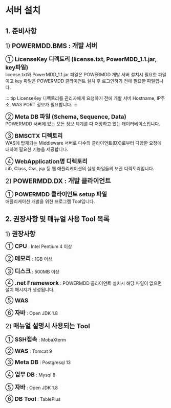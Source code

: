 # 서버 설치

## 1. 준비사항

<span class="font20">1)</span><b class="font20"> POWERMDD.BMS : 개발 서버 </b> <br/>

<span class="font18">①</span><b class="font18"> LicenseKey 디렉토리 (license.txt, PowerMDD_1.1.jar, key파일) </b> <br/>
license.txt와 PowerMDD_1.1.jar 파일은 POWERMDD 개발 서버 설치시 필요한 파일이고 key 파일은 POWERMDD 클라이언트 설치 후 로그인하기 전에 필요한 파일입니다. <br/>

<!-- Remark -->
::: tip <Badge type="tip" text="Remark" vertical="middle" /> 
LicenseKey 디렉토리를 관리자에게 요청하기 전에 개발 서버 Hostname, IP주소, WAS PORT 정보가 필요합니다.
:::
<!-- -->

<span class="font18">②</span><b class="font18"> Meta DB 파일 (Schema, Sequence, Data) </b> <br/>
POWERMDD 서버에 있는 모든 정보 체계를 다 저장하고 있는 데이터베이스입니다.  <br/>

<span class="font18">③</span><b class="font18"> BMSCTX 디렉토리 </b> <br/>
WAS에 탑재되는 Middleware 서버로 다수의 클라이언트(DX)로부터 다양한 요청에 대하여 필요한 기능을 제공합니다. <br/>

<span class="font18">④</span><b class="font18"> WebApplication명 디렉토리 </b> <br/>
Lib, Class, Css, jsp 등 웹 애플리케이션의 실행 파일들의 보관 디렉토리입니다. 

<span class="font20">2)</span><b class="font20"> POWERMDD.DX : 개발 클라이언트 </b> <br/>

<span class="font18">①</span><b class="font18"> POWERMDD 클라이언트 setup 파일 </b> <br/>
애플리케이션 개발을 위한 프로그램 Tool입니다. <br/>

## 2. 권장사항 및 매뉴얼 사용 Tool 목록

<span class="font20">1)</span><b class="font20"> 권장사항 </b> <br/>

<span class="font18">①</span><b class="font18"> CPU </b> : Intel Pentium 4 이상<br/>

<span class="font18">②</span><b class="font18"> 메모리 </b> : 1GB 이상 <br/> 

<span class="font18">③</span><b class="font18"> 디스크 </b> : 500MB 이상 <br/>

<span class="font18">④</span><b class="font18"> .net Framework </b> : POWERMDD 클라이언트 설치시 해당 파일이 없으면 설치 메시지가 생성됩니다.<br/>

<span class="font18">⑤</span><b class="font18"> WAS </b> <br/>

<span class="font18">⑥</span><b class="font18"> 자바 </b> : Open JDK 1.8 <br/>

<span class="font20">2)</span><b class="font20"> 매뉴얼 설명시 사용되는 Tool </b> <br/>

<span class="font18">①</span><b class="font18"> SSH접속 </b> : MobaXterm <br/>

<span class="font18">②</span><b class="font18"> WAS </b> : Tomcat 9 <br/> 

<span class="font18">③</span><b class="font18"> Meta DB </b> : Postgresql 13 <br/>

<span class="font18">④</span><b class="font18"> 업무 DB </b> : Mysql 8 <br/>

<span class="font18">⑤</span><b class="font18"> 자바 </b> : Open JDK 1.8 <br/>

<span class="font18">⑥</span><b class="font18"> DB Tool </b> : TablePlus <br/>

<style type='text/css'>
  [class*="boxBorder"] { border: 1px solid #bbb; }
  [class*="font20"] { font-size: 20px }
  [class*="font18"] { font-size: 18px }
  [class="spanBtn"] { border: 1px solid #bbb;border-radius: 4px;padding: 3px;background:white; color:dimgrey; }
  [class="spanEx"] { color: #00a4ff; }
</style>